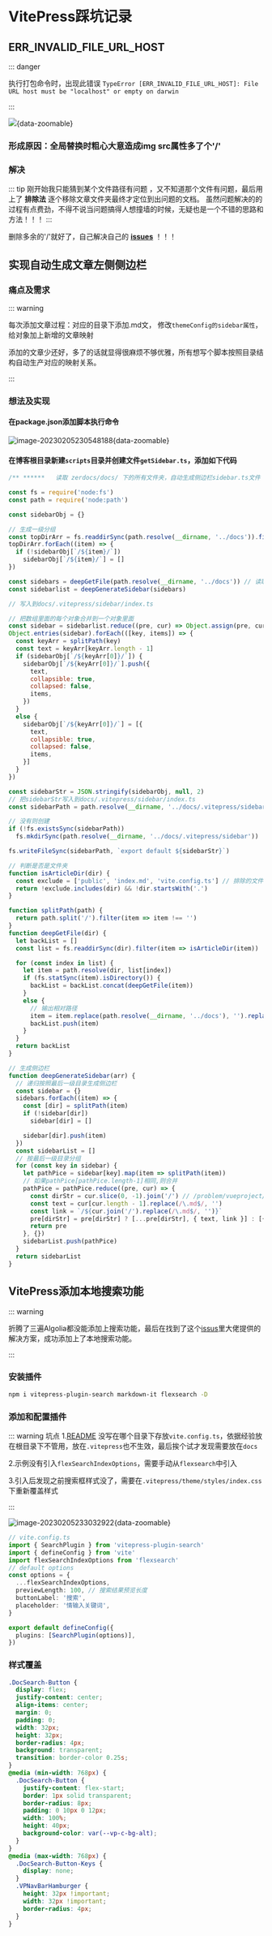 # VitePress踩坑记录

## ERR_INVALID_FILE_URL_HOST

::: danger

执行打包命令时，出现此错误 `TypeError [ERR_INVALID_FILE_URL_HOST]: File URL host must be "localhost" or empty on darwin`

:::

![](https://zerdocs.oss-cn-shanghai.aliyuncs.com/febasis/202302041941600.png){data-zoomable}

### 形成原因：全局替换时粗心大意造成img src属性多了个'/'

### 解决

::: tip
刚开始我只能猜到某个文件路径有问题 ，又不知道那个文件有问题，最后用上了 **排除法** 逐个移除文章文件夹最终才定位到出问题的文档。
虽然问题解决的的过程有点费劲，不得不说当问题搞得人想撞墙的时候，无疑也是一个不错的思路和方法！！！
:::

删除多余的'/'就好了，自己解决自己的 **[issues](https://github.com/vuejs/vitepress/issues/1895)** ！！！

## 实现自动生成文章左侧侧边栏

### 痛点及需求

::: warning

每次添加文章过程：对应的目录下添加.md文， 修改`themeConfig的sidebar属性`，给对象加上新增的文章映射

添加的文章少还好，多了的话就显得很麻烦不够优雅，所有想写个脚本按照目录结构自动生产对应的映射关系。

:::

### 想法及实现

#### 在package.json添加脚本执行命令

![image-20230205230548188](https://zerdocs.oss-cn-shanghai.aliyuncs.com/202302052305259.png){data-zoomable}

#### 在博客根目录新建`scripts`目录并创建文件`getSidebar.ts`，添加如下代码

```js
/** ******   读取 zerdocs/docs/ 下的所有文件夹，自动生成侧边栏sidebar.ts文件   */

const fs = require('node:fs')
const path = require('node:path')

const sidebarObj = {}

// 生成一级分组
const topDirArr = fs.readdirSync(path.resolve(__dirname, '../docs')).filter(item => isArticleDir(item))
topDirArr.forEach((item) => {
  if (!sidebarObj[`/${item}/`])
    sidebarObj[`/${item}/`] = []
})

const sidebars = deepGetFile(path.resolve(__dirname, '../docs')) // 读取 docs 目录下的所有文件夹
const sidebarlist = deepGenerateSidebar(sidebars)

// 写入到docs/.vitepress/sidebar/index.ts

// 把数组里面的每个对象合并到一个对象里面
const sidebar = sidebarlist.reduce((pre, cur) => Object.assign(pre, cur), {})
Object.entries(sidebar).forEach(([key, items]) => {
  const keyArr = splitPath(key)
  const text = keyArr[keyArr.length - 1]
  if (sidebarObj[`/${keyArr[0]}/`]) {
    sidebarObj[`/${keyArr[0]}/`].push({
      text,
      collapsible: true,
      collapsed: false,
      items,
    })
  }
  else {
    sidebarObj[`/${keyArr[0]}/`] = [{
      text,
      collapsible: true,
      collapsed: false,
      items,
    }]
  }
})

const sidebarStr = JSON.stringify(sidebarObj, null, 2)
// 把sidebarStr写入到docs/.vitepress/sidebar/index.ts
const sidebarPath = path.resolve(__dirname, '../docs/.vitepress/sidebar/index.ts')

// 没有则创建
if (!fs.existsSync(sidebarPath))
  fs.mkdirSync(path.resolve(__dirname, '../docs/.vitepress/sidebar'))

fs.writeFileSync(sidebarPath, `export default ${sidebarStr}`)

// 判断是否是文件夹
function isArticleDir(dir) {
  const exclude = ['public', 'index.md', 'vite.config.ts'] // 排除的文件夹
  return !exclude.includes(dir) && !dir.startsWith('.')
}

function splitPath(path) {
  return path.split('/').filter(item => item !== '')
}
function deepGetFile(dir) {
  let backList = []
  const list = fs.readdirSync(dir).filter(item => isArticleDir(item))

  for (const index in list) {
    let item = path.resolve(dir, list[index])
    if (fs.statSync(item).isDirectory()) {
      backList = backList.concat(deepGetFile(item))
    }
    else {
      // 输出相对路径
      item = item.replace(path.resolve(__dirname, '../docs'), '').replace(/\\/g, '/')
      backList.push(item)
    }
  }
  return backList
}

// 生成侧边栏
function deepGenerateSidebar(arr) {
  // 递归按照最后一级目录生成侧边栏
  const sidebar = {}
  sidebars.forEach((item) => {
    const [dir] = splitPath(item)
    if (!sidebar[dir])
      sidebar[dir] = []

    sidebar[dir].push(item)
  })
  const sidebarList = []
  // 按最后一级目录分组
  for (const key in sidebar) {
    let pathPice = sidebar[key].map(item => splitPath(item))
    // 如果pathPice[pathPice.length-1]相同,则合并
    pathPice = pathPice.reduce((pre, cur) => {
      const dirStr = cur.slice(0, -1).join('/') // /problem/vueproject/
      const text = cur[cur.length - 1].replace(/\.md$/, '')
      const link = `/${cur.join('/').replace(/\.md$/, '')}`
      pre[dirStr] = pre[dirStr] ? [...pre[dirStr], { text, link }] : [{ text, link }]
      return pre
    }, {})
    sidebarList.push(pathPice)
  }
  return sidebarList
}
```

## VitePress添加本地搜索功能

::: warning

折腾了三遍Algolia都没能添加上搜索功能，最后在找到了这个[issus](https://github.com/vuejs/vitepress/issues/670)里大佬提供的解决方案，成功添加上了本地搜索功能。

:::

### 安装插件

```bash
npm i vitepress-plugin-search markdown-it flexsearch -D
```

### 添加和配置插件

::: warning 坑点 1.[README](https://github.com/emersonbottero/vitepress-plugin-search#readme) 没写在哪个目录下存放`vite.config.ts`，依据经验放在根目录下不管用，放在`.vitepress`也不生效，最后挨个试才发现需要放在`docs`

2.示例没有引入`flexSearchIndexOptions`，需要手动从`flexsearch`中引入

3.引入后发现之前搜索框样式没了，需要在`.vitepress/theme/styles/index.css`下重新覆盖样式

:::

![image-20230205233032922](https://zerdocs.oss-cn-shanghai.aliyuncs.com/202302052330956.png){data-zoomable}

```typescript
// vite.config.ts
import { SearchPlugin } from 'vitepress-plugin-search'
import { defineConfig } from 'vite'
import flexSearchIndexOptions from 'flexsearch'
// default options
const options = {
  ...flexSearchIndexOptions,
  previewLength: 100, // 搜索结果预览长度
  buttonLabel: '搜索',
  placeholder: '情输入关键词',
}

export default defineConfig({
  plugins: [SearchPlugin(options)],
})
```

### 样式覆盖

```css
.DocSearch-Button {
  display: flex;
  justify-content: center;
  align-items: center;
  margin: 0;
  padding: 0;
  width: 32px;
  height: 32px;
  border-radius: 4px;
  background: transparent;
  transition: border-color 0.25s;
}
@media (min-width: 768px) {
  .DocSearch-Button {
    justify-content: flex-start;
    border: 1px solid transparent;
    border-radius: 8px;
    padding: 0 10px 0 12px;
    width: 100%;
    height: 40px;
    background-color: var(--vp-c-bg-alt);
  }
}
@media (max-width: 768px) {
  .DocSearch-Button-Keys {
    display: none;
  }
  .VPNavBarHamburger {
    height: 32px !important;
    width: 32px !important;
    border-radius: 4px;
  }
}
```
